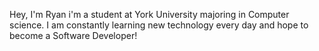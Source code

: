 
Hey, I'm Ryan i'm a student at York University majoring in Computer science. I am constantly learning new technology every day and hope to become a Software Developer!
